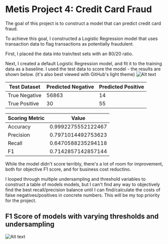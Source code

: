 # Metis Project 4: Credit Card Fraud

The goal of this project is to construct a model that can predict credit card fraud.


To achieve this goal, I constructed a Logistic Regression model that uses transaction data to flag transactions as potentially fraudulent.

First, I placed the data into train/test sets with an 80/20 ratio.

Next, I created a default Logistic Regression model, and fit it to the training data as a baseline.
I used the test data to score the model - the results are shown below.
(it's also best viewed with GitHub's light theme)
![Alt text](https://raw.githubusercontent.com/MK38993/Metis-Project-4---Classification/main/ROC%20LogReg.png "HEY      EVERY      !! IT'S ME!!! EV3RY  BUDDY  'S FAVORITE [[Number 1 Rated Salesman1997]] SPAMT   SPAMTON G. SPAMTON!!")

| 	 Test Dataset     | Predicted Negative     | Predicted Positive |
|--------------|-----------|------------|
| True Negative | 56863      |    14     |
| True Positive      | 30  | 55       |

|Scoring Metric | Value|
|--|--|
|Accuracy|0.9992275552122467|
|Precision |0.7971014492753623|
|Recall|0.6470588235294118|
|F1|0.7142857142857144|

While the model didn't score terribly, there's a lot of room for improvement, both for objective F1 score, and for business cost reductino.

I looped through multiple undersampling and threshold variables to construct a table of models models, but I can't find any way to objectively find the best recall/precision balance until I can find/calculate the costs of false negatives/positives in concrete numbers. This will be my top priority for the project.

## F1 Score of models with varying thresholds and undersampling
![Alt text](https://raw.githubusercontent.com/MK38993/Metis-Project-4---Classification/main/model_table.png "WHY BE THE [[Little Sponge]] WHO HATES ITS [[$4.99]] LIFE WHEN YOU CAN BE A [[BIG SHOT!!!!!]]")